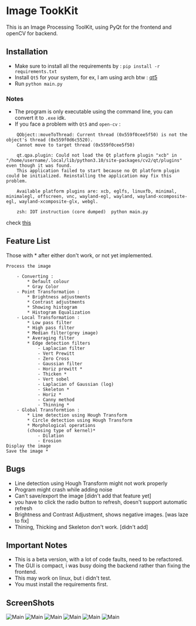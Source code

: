 # Image TookKit

This is an Image Processing ToolKit, using PyQt for the frontend and openCV for backend.

## Installation
- Make sure to install all the requirements by : `pip install -r requirements.txt`
- Install `Qt5` for your system, for ex, I am using arch btw : [qt5](https://archlinux.org/packages/extra/x86_64/qt5-base/)
- Run `python main.py`

### Notes
- The program is only executable using the command line, you can convert it to `.exe` idk.
- If you face a problem with `Qt5` and `open-cv` : 
```
    QObject::moveToThread: Current thread (0x559f0cee5f50) is not the object's thread (0x559f0d6c5520).
    Cannot move to target thread (0x559f0cee5f50)

    qt.qpa.plugin: Could not load the Qt platform plugin "xcb" in "/home/username/.local/lib/python3.10/site-packages/cv2/qt/plugins" even though it was found.
    This application failed to start because no Qt platform plugin could be initialized. Reinstalling the application may fix this problem.

    Available platform plugins are: xcb, eglfs, linuxfb, minimal, minimalegl, offscreen, vnc, wayland-egl, wayland, wayland-xcomposite-egl, wayland-xcomposite-glx, webgl.

    zsh: IOT instruction (core dumped)  python main.py
``` 
check [this](https://stackoverflow.com/a/63839383/16787671)

## Feature List 
Those with * after either don't work, or not yet implemented.

    Process the image

        - Converting : 
            * Default colour 
            * Gray Color
        - Point Transformation : 
            * Brightness adjustments
            * Contrast adjustments
            * Showing histogram
            * Histogram Equalization
        - Local Transformation : 
            * Low pass filter
            * High pass filter
            * Median filter(grey image)
            * Averaging filter
            * Edge detection filters
                - Laplacian filter
                - Vert Prewitt
                - Zero Cross
                - Gaussian filter
                - Horiz prewitt *
                - Thicken *
                - Vert sobel
                - Laplacian of Gaussian (log)
                - Skeleton *
                - Horiz *
                - Canny method
                - Thinning *
        - Global Transformtion :   
            * Line detection using Hough Transform
            * Circle detection using Hough Transform
            * Morphological operations
            (choosing type of kernel)*
                - Dilation 
                - Erosion
    Display the image
    Save the image *

## Bugs 

- Line detection using Hough Transform might not work properly 
- Program might crash while adding noise 
- Can't save/export the image [didn't add that feature yet]
- you have to click the radio button to refresh, doesn't support automatic refresh
- Brightness and Contrast Adjustment, shows negative images. [was laze to fix]
- Thining, Thicking and Skeleton don't work. [didn't add]

## Important Notes

- This is a beta version, with a lot of code faults, need to be refactored. 
- The GUI is compact, i was busy doing the backend rather than fixing the frontend.
- This may work on linux, but i didn't test.
- You must install the requirements first.

## ScreenShots

![Main](project/1.PNG)
![Main](project/edge.PNG)
![Main](project/histo.PNG)
![Main](project/lp_filter.PNG)
![Main](project/noise_rem.PNG)
![Main](project/line_detection.PNG)

